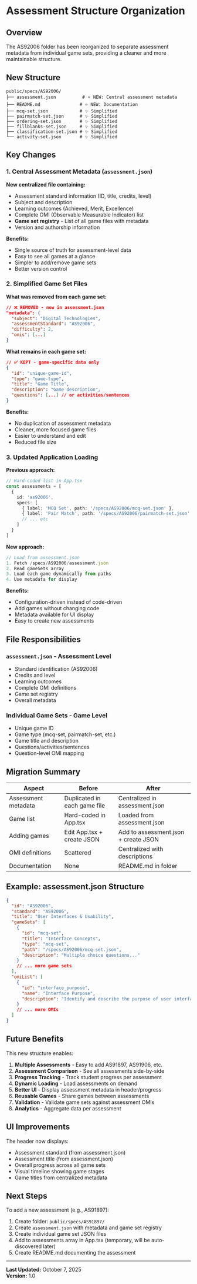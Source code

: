 # Assessment Structure Organization

## Overview

The AS92006 folder has been reorganized to separate assessment metadata from individual game sets, providing a cleaner and more maintainable structure.

## New Structure

```
public/specs/AS92006/
├── assessment.json          # ⭐ NEW: Central assessment metadata
├── README.md               # ⭐ NEW: Documentation
├── mcq-set.json            # ✨ Simplified
├── pairmatch-set.json      # ✨ Simplified
├── ordering-set.json       # ✨ Simplified
├── fillblanks-set.json     # ✨ Simplified
├── classification-set.json # ✨ Simplified
└── activity-set.json       # ✨ Simplified
```

## Key Changes

### 1. Central Assessment Metadata (`assessment.json`)

**New centralized file containing:**
- Assessment standard information (ID, title, credits, level)
- Subject and description
- Learning outcomes (Achieved, Merit, Excellence)
- Complete OMI (Observable Measurable Indicator) list
- **Game set registry** - List of all game files with metadata
- Version and authorship information

**Benefits:**
- Single source of truth for assessment-level data
- Easy to see all games at a glance
- Simpler to add/remove game sets
- Better version control

### 2. Simplified Game Set Files

**What was removed from each game set:**
```json
// ❌ REMOVED - now in assessment.json
"metadata": {
  "subject": "Digital Technologies",
  "assessmentStandard": "AS92006",
  "difficulty": 2,
  "omis": [...]
}
```

**What remains in each game set:**
```json
// ✅ KEPT - game-specific data only
{
  "id": "unique-game-id",
  "type": "game-type",
  "title": "Game Title",
  "description": "Game description",
  "questions": [...] // or activities/sentences
}
```

**Benefits:**
- No duplication of assessment metadata
- Cleaner, more focused game files
- Easier to understand and edit
- Reduced file size

### 3. Updated Application Loading

**Previous approach:**
```typescript
// Hard-coded list in App.tsx
const assessments = [
  {
    id: 'as92006',
    specs: [
      { label: 'MCQ Set', path: '/specs/AS92006/mcq-set.json' },
      { label: 'Pair Match', path: '/specs/AS92006/pairmatch-set.json' },
      // ... etc
    ]
  }
]
```

**New approach:**
```typescript
// Load from assessment.json
1. Fetch /specs/AS92006/assessment.json
2. Read gameSets array
3. Load each game dynamically from paths
4. Use metadata for display
```

**Benefits:**
- Configuration-driven instead of code-driven
- Add games without changing code
- Metadata available for UI display
- Easy to create new assessments

## File Responsibilities

### `assessment.json` - Assessment Level
- Standard identification (AS92006)
- Credits and level
- Learning outcomes
- Complete OMI definitions
- Game set registry
- Overall metadata

### Individual Game Sets - Game Level
- Unique game ID
- Game type (mcq-set, pairmatch-set, etc.)
- Game title and description
- Questions/activities/sentences
- Question-level OMI mapping

## Migration Summary

| Aspect | Before | After |
|--------|--------|-------|
| Assessment metadata | Duplicated in each game file | Centralized in assessment.json |
| Game list | Hard-coded in App.tsx | Loaded from assessment.json |
| Adding games | Edit App.tsx + create JSON | Add to assessment.json + create JSON |
| OMI definitions | Scattered | Centralized with descriptions |
| Documentation | None | README.md in folder |

## Example: assessment.json Structure

```json
{
  "id": "AS92006",
  "standard": "AS92006",
  "title": "User Interfaces & Usability",
  "gameSets": [
    {
      "id": "mcq-set",
      "title": "Interface Concepts",
      "type": "mcq-set",
      "path": "/specs/AS92006/mcq-set.json",
      "description": "Multiple choice questions..."
    }
    // ... more game sets
  ],
  "omiList": [
    {
      "id": "interface_purpose",
      "name": "Interface Purpose",
      "description": "Identify and describe the purpose of user interfaces"
    }
    // ... more OMIs
  ]
}
```

## Future Benefits

This new structure enables:

1. **Multiple Assessments** - Easy to add AS91897, AS91906, etc.
2. **Assessment Comparison** - See all assessments side-by-side
3. **Progress Tracking** - Track student progress per assessment
4. **Dynamic Loading** - Load assessments on demand
5. **Better UI** - Display assessment metadata in header/progress
6. **Reusable Games** - Share games between assessments
7. **Validation** - Validate game sets against assessment OMIs
8. **Analytics** - Aggregate data per assessment

## UI Improvements

The header now displays:
- Assessment standard (from assessment.json)
- Assessment title (from assessment.json)
- Overall progress across all game sets
- Visual timeline showing game stages
- Game titles from centralized metadata

## Next Steps

To add a new assessment (e.g., AS91897):

1. Create folder: `public/specs/AS91897/`
2. Create `assessment.json` with metadata and game set registry
3. Create individual game set JSON files
4. Add to assessments array in App.tsx (temporary, will be auto-discovered later)
5. Create README.md documenting the assessment

---

**Last Updated:** October 7, 2025  
**Version:** 1.0
